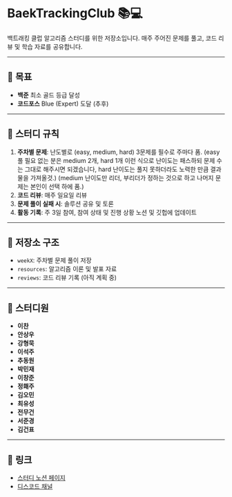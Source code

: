 # BaekTrackingClub 📚💻
백트래킹 클럽 알고리즘 스터디를 위한 저장소입니다. 매주 주어진 문제를 풀고, 코드 리뷰 및 학습 자료를 공유합니다.

---

## 🎯 목표
- **백준** 최소 골드 등급 달성
- **코드포스** Blue (Expert) 도달 (추후)

---

## 📅 스터디 규칙
1. **주차별 문제**: 난도별로 (easy, medium, hard) 3문제를 필수로 주마다 품. (easy 풀 필요 없는 분은 medium 2개, hard 1개 이런 식으로 난이도는 패스하되 문제 수는 그대로 해주시면 되겠습니다, hard 난이도는 풀지 못하더라도 노력한 만큼 결과물을 가져올것.) (medium 난이도만 리더, 부리더가 정하는 것으로 하고 나머지 문제는 본인이 선택 하에 품.)
2. **코드 리뷰**: 매주 일요일 리뷰
3. **문제 풀이 실패 시**: 솔루션 공유 및 토론
4. **활동 기록**: 주 3일 참여, 참여 상태 및 진행 상황 노션 및 깃헙에 업데이트

---

## 📂 저장소 구조
- `weekX`: 주차별 문제 풀이 저장
- `resources`: 알고리즘 이론 및 발표 자료
- `reviews`: 코드 리뷰 기록 (아직 계획 중)

---

## 👥 스터디원
- **이찬**
- **안상우**
- **강형묵**
- **이석주**
- **추동원**
- **박민재**
- **이창준**
- **정홰주**
- **김오민**
- **최유성**
- **전무건**
- **서준경**
- **김건표**

---

## 📎 링크
- [스터디 노션 페이지](https://www.notion.so/BTC-_-BaekTrackingClub-1845fa01cff18037a1ddc0e459990f36)
- [디스코드 채널]([https://discord.gg/3tEWsxYW])
